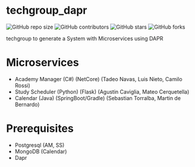 # techgroup_dapr

![GitHub repo size](https://img.shields.io/github/repo-size/SebastianTorralba/techgroup_dapr)
![GitHub contributors](https://img.shields.io/github/contributors/SebastianTorralba/techgroup_dapr)
![GitHub stars](https://img.shields.io/github/stars/SebastianTorralba/techgroup_dapr?style=social)
![GitHub forks](https://img.shields.io/github/forks/SebastianTorralba/techgroup_dapr?style=social)

techgroup to generate a System with Microservices using DAPR

# Microservices

- Academy Manager (C#) (NetCore) (Tadeo Navas, Luis Nieto, Camilo Rossi)
- Study Scheduler (Python) (Flask) (Agustin Caviglia, Mateo Cerquetella)
- Calendar (Java) (SpringBoot/Gradle) (Sebastian Torralba, Martin de Bernardo)

# Prerequisites

- Postgresql (AM, SS)
- MongoDB (Calendar)
- Dapr
